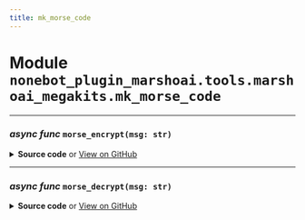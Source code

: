 ```yaml
---
title: mk_morse_code
---
```

# **Module** `nonebot_plugin_marshoai.tools.marshoai_megakits.mk_morse_code`

---
### ***async func*** `morse_encrypt(msg: str)`


<details>
<summary> <b>Source code</b> or <a href='https://github.com/LiteyukiStudio/nonebot-plugin-marshoai/tree/main/nonebot_plugin_marshoai/tools/marshoai_megakits/mk_morse_code.py#L62' target='_blank'>View on GitHub</a></summary>

```python
async def morse_encrypt(msg: str):
    result = ''
    msg = msg.upper()
    for char in msg:
        if char in MorseEncode:
            result += MorseEncode[char]
        else:
            result += '..--..'
        result += ' '
    return result
```
</details>

---
### ***async func*** `morse_decrypt(msg: str)`


<details>
<summary> <b>Source code</b> or <a href='https://github.com/LiteyukiStudio/nonebot-plugin-marshoai/tree/main/nonebot_plugin_marshoai/tools/marshoai_megakits/mk_morse_code.py#L76' target='_blank'>View on GitHub</a></summary>

```python
async def morse_decrypt(msg: str):
    result = ''
    msg_arr = msg.split()
    for char in msg_arr:
        if char in MorseDecode:
            result += MorseDecode[char]
        else:
            result += '?'
    return result
```
</details>

